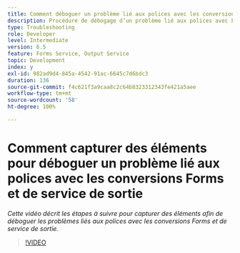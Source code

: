 ```yaml
---
title: Comment déboguer un problème lié aux polices avec les conversions de service Forms et Output
description: Procédure de débogage d’un problème lié aux polices avec Forms et le service de sortie
type: Troubleshooting
role: Developer
level: Intermediate
version: 6.5
feature: Forms Service, Output Service
topic: Development
index: y
exl-id: 982ad9d4-845a-4542-91ac-6645c7d6bdc3
duration: 136
source-git-commit: f4c621f3a9caa8c2c64b8323312343fe421a5aee
workflow-type: tm+mt
source-wordcount: '58'
ht-degree: 100%

---
```


# Comment capturer des éléments pour déboguer un problème lié aux polices avec les conversions Forms et de service de sortie

*Cette vidéo décrit les étapes à suivre pour capturer des éléments afin de déboguer les problèmes liés aux polices avec les conversions Forms et de service de sortie.*

>[!VIDEO](https://video.tv.adobe.com/v/335487?quality=12&learn=on)
